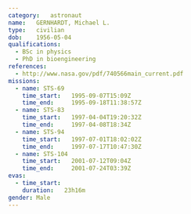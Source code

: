 ```yaml
---
category:	astronaut
name:	GERNHARDT, Michael L.
type:	civilian
dob:	1956-05-04
qualifications:
  - BSc in physics
  - PhD in bioengineering
references:
  - http://www.nasa.gov/pdf/740566main_current.pdf
missions:
  - name: STS-69
    time_start:   1995-09-07T15:09Z
    time_end:     1995-09-18T11:38:57Z
  - name: STS-83
    time_start:   1997-04-04T19:20:32Z
    time_end:     1997-04-08T18:34Z
  - name: STS-94
    time_start:   1997-07-01T18:02:02Z
    time_end:     1997-07-17T10:47:30Z
  - name: STS-104
    time_start:   2001-07-12T09:04Z
    time_end:     2001-07-24T03:39Z
evas:
  - time_start: 
    duration:   23h16m
gender:	Male
---
```

